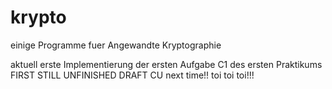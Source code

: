 # krypto
einige Programme fuer Angewandte Kryptographie

aktuell erste Implementierung der ersten Aufgabe C1 des ersten Praktikums
FIRST STILL UNFINISHED DRAFT
CU next time!!
toi toi toi!!!
